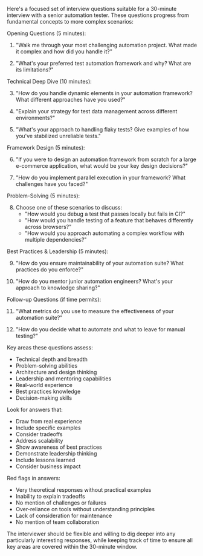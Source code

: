 Here's a focused set of interview questions suitable for a 30-minute interview with a senior automation tester. These questions progress from fundamental concepts to more complex scenarios:

Opening Questions (5 minutes):

1. "Walk me through your most challenging automation project. What made it complex and how did you handle it?"

2. "What's your preferred test automation framework and why? What are its limitations?"

Technical Deep Dive (10 minutes):

3. "How do you handle dynamic elements in your automation framework? What different approaches have you used?"

4. "Explain your strategy for test data management across different environments?"

5. "What's your approach to handling flaky tests? Give examples of how you've stabilized unreliable tests."

Framework Design (5 minutes):

6. "If you were to design an automation framework from scratch for a large e-commerce application, what would be your key design decisions?"

7. "How do you implement parallel execution in your framework? What challenges have you faced?"

Problem-Solving (5 minutes):

8. Choose one of these scenarios to discuss:
   - "How would you debug a test that passes locally but fails in CI?"
   - "How would you handle testing of a feature that behaves differently across browsers?"
   - "How would you approach automating a complex workflow with multiple dependencies?"

Best Practices & Leadership (5 minutes):

9. "How do you ensure maintainability of your automation suite? What practices do you enforce?"

10. "How do you mentor junior automation engineers? What's your approach to knowledge sharing?"

Follow-up Questions (if time permits):

11. "What metrics do you use to measure the effectiveness of your automation suite?"

12. "How do you decide what to automate and what to leave for manual testing?"

Key areas these questions assess:
- Technical depth and breadth
- Problem-solving abilities
- Architecture and design thinking
- Leadership and mentoring capabilities
- Real-world experience
- Best practices knowledge
- Decision-making skills

Look for answers that:
- Draw from real experience
- Include specific examples
- Consider tradeoffs
- Address scalability
- Show awareness of best practices
- Demonstrate leadership thinking
- Include lessons learned
- Consider business impact

Red flags in answers:
- Very theoretical responses without practical examples
- Inability to explain tradeoffs
- No mention of challenges or failures
- Over-reliance on tools without understanding principles
- Lack of consideration for maintenance
- No mention of team collaboration

The interviewer should be flexible and willing to dig deeper into any particularly interesting responses, while keeping track of time to ensure all key areas are covered within the 30-minute window.